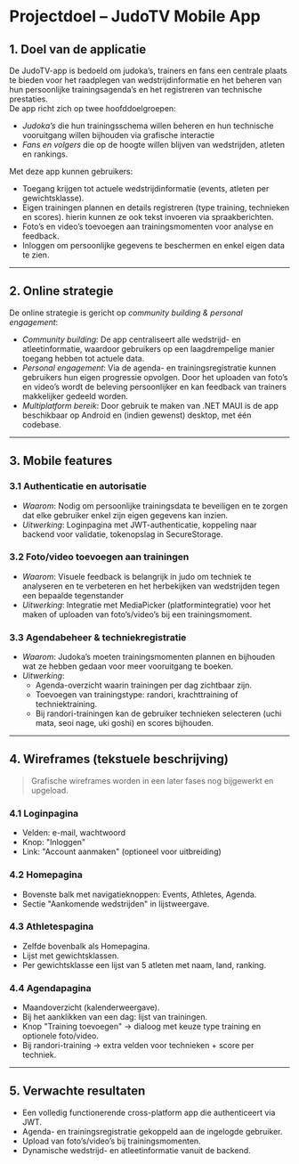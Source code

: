 # Projectdoel – JudoTV Mobile App

## 1. Doel van de applicatie
De JudoTV-app is bedoeld om judoka’s, trainers en fans een centrale plaats te bieden voor het raadplegen van wedstrijdinformatie en het beheren van hun persoonlijke trainingsagenda’s en het registreren van technische prestaties.  
De app richt zich op twee hoofddoelgroepen:
- *Judoka’s* die hun trainingsschema willen beheren en hun technische vooruitgang willen bijhouden via grafische interactie 
- *Fans en volgers* die op de hoogte willen blijven van wedstrijden, atleten en rankings.

Met deze app kunnen gebruikers:
- Toegang krijgen tot actuele wedstrijdinformatie (events, atleten per gewichtsklasse).
- Eigen trainingen plannen en details registreren (type training, technieken en scores). hierin kunnen ze ook tekst invoeren via spraakberichten.
- Foto’s en video’s toevoegen aan trainingsmomenten voor analyse en feedback.
- Inloggen om persoonlijke gegevens te beschermen en enkel eigen data te zien.

---

## 2. Online strategie
De online strategie is gericht op *community building & personal engagement*:
- *Community building*: De app centraliseert alle wedstrijd- en atleetinformatie, waardoor gebruikers op een laagdrempelige manier toegang hebben tot actuele data.
- *Personal engagement*: Via de agenda- en trainingsregistratie kunnen gebruikers hun eigen progressie opvolgen. Door het uploaden van foto’s en video’s wordt de beleving persoonlijker en kan feedback van trainers makkelijker gedeeld worden.
- *Multiplatform bereik*: Door gebruik te maken van .NET MAUI is de app beschikbaar op Android en (indien gewenst) desktop, met één codebase.

---

## 3. Mobile features

### 3.1 Authenticatie en autorisatie
- *Waarom*: Nodig om persoonlijke trainingsdata te beveiligen en te zorgen dat elke gebruiker enkel zijn eigen gegevens kan inzien.
- *Uitwerking*: Loginpagina met JWT-authenticatie, koppeling naar backend voor validatie, tokenopslag in SecureStorage.

### 3.2 Foto/video toevoegen aan trainingen
- *Waarom*: Visuele feedback is belangrijk in judo om techniek te analyseren en te verbeteren en het herbekijken van wedstrijden tegen een bepaalde tegenstander
- *Uitwerking*: Integratie met MediaPicker (platformintegratie) voor het maken of uploaden van foto’s/video’s bij een trainingsmoment.

### 3.3 Agendabeheer & techniekregistratie
- *Waarom*: Judoka’s moeten trainingsmomenten plannen en bijhouden wat ze hebben gedaan voor meer vooruitgang te boeken.
- *Uitwerking*:
  - Agenda-overzicht waarin trainingen per dag zichtbaar zijn.
  - Toevoegen van trainingstype: randori, krachttraining of techniektraining.
  - Bij randori-trainingen kan de gebruiker technieken selecteren (uchi mata, seoi nage, uki goshi) en scores bijhouden.

---

## 4. Wireframes (tekstuele beschrijving)
> Grafische wireframes worden in een later fases nog  bijgewerkt en upgeload.

### 4.1 Loginpagina
- Velden: e-mail, wachtwoord
- Knop: "Inloggen"
- Link: "Account aanmaken" (optioneel voor uitbreiding)

### 4.2 Homepagina
- Bovenste balk met navigatieknoppen:  Events, Athletes, Agenda.
- Sectie "Aankomende wedstrijden" in lijstweergave.

### 4.3 Athletespagina
- Zelfde bovenbalk als Homepagina.
- Lijst met gewichtsklassen.
- Per gewichtsklasse een lijst van 5 atleten met naam, land, ranking.

### 4.4 Agendapagina
- Maandoverzicht (kalenderweergave).
- Bij het aanklikken van een dag: lijst van trainingen.
- Knop "Training toevoegen" → dialoog met keuze type training en optionele foto/video.
- Bij randori-training → extra velden voor technieken + score per techniek.

---

## 5. Verwachte resultaten
- Een volledig functionerende cross-platform app die authenticeert via JWT.
- Agenda- en trainingsregistratie gekoppeld aan de ingelogde gebruiker.
- Upload van foto’s/video’s bij trainingsmomenten.
- Dynamische wedstrijd- en atleetinformatie vanuit de backend.
